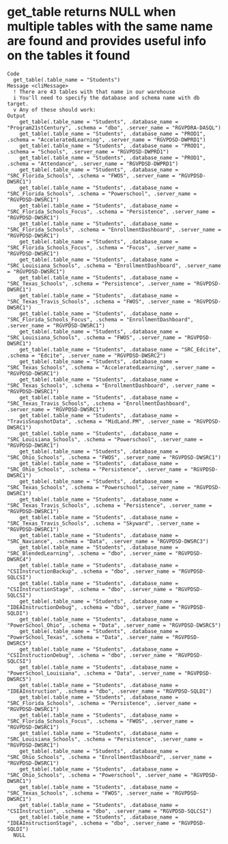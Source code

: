 # get_table returns NULL when multiple tables with the same name are found and provides useful info on the tables it found

    Code
      get_table(.table_name = "Students")
    Message <cliMessage>
      ! There are 43 tables with that name in our warehouse
      i You'll need to specify the database and schema name with db target.
      v Any of these should work:
    Output
        get_table(.table_name = "Students", .database_name = "Program21stCentury", .schema = "dbo", .server_name = "RGVPDRA-DASQL")
        get_table(.table_name = "Students", .database_name = "PROD1", .schema = "AcceleratedLearning", .server_name = "RGVPDSD-DWPRD1")
        get_table(.table_name = "Students", .database_name = "PROD1", .schema = "Schools", .server_name = "RGVPDSD-DWPRD1")
        get_table(.table_name = "Students", .database_name = "PROD1", .schema = "Attendance", .server_name = "RGVPDSD-DWPRD1")
        get_table(.table_name = "Students", .database_name = "SRC_Florida_Schools", .schema = "FWOS", .server_name = "RGVPDSD-DWSRC1")
        get_table(.table_name = "Students", .database_name = "SRC_Florida_Schools", .schema = "Powerschool", .server_name = "RGVPDSD-DWSRC1")
        get_table(.table_name = "Students", .database_name = "SRC_Florida_Schools_Focus", .schema = "Persistence", .server_name = "RGVPDSD-DWSRC1")
        get_table(.table_name = "Students", .database_name = "SRC_Florida_Schools", .schema = "EnrollmentDashboard", .server_name = "RGVPDSD-DWSRC1")
        get_table(.table_name = "Students", .database_name = "SRC_Florida_Schools_Focus", .schema = "Focus", .server_name = "RGVPDSD-DWSRC1")
        get_table(.table_name = "Students", .database_name = "SRC_Louisiana_Schools", .schema = "EnrollmentDashboard", .server_name = "RGVPDSD-DWSRC1")
        get_table(.table_name = "Students", .database_name = "SRC_Texas_Schools", .schema = "Persistence", .server_name = "RGVPDSD-DWSRC1")
        get_table(.table_name = "Students", .database_name = "SRC_Texas_Travis_Schools", .schema = "FWOS", .server_name = "RGVPDSD-DWSRC1")
        get_table(.table_name = "Students", .database_name = "SRC_Florida_Schools_Focus", .schema = "EnrollmentDashboard", .server_name = "RGVPDSD-DWSRC1")
        get_table(.table_name = "Students", .database_name = "SRC_Louisiana_Schools", .schema = "FWOS", .server_name = "RGVPDSD-DWSRC1")
        get_table(.table_name = "Students", .database_name = "SRC_Edcite", .schema = "Edcite", .server_name = "RGVPDSD-DWSRC2")
        get_table(.table_name = "Students", .database_name = "SRC_Texas_Schools", .schema = "AcceleratedLearning", .server_name = "RGVPDSD-DWSRC1")
        get_table(.table_name = "Students", .database_name = "SRC_Texas_Schools", .schema = "EnrollmentDashboard", .server_name = "RGVPDSD-DWSRC1")
        get_table(.table_name = "Students", .database_name = "SRC_Texas_Travis_Schools", .schema = "EnrollmentDashboard", .server_name = "RGVPDSD-DWSRC1")
        get_table(.table_name = "Students", .database_name = "TravisSnapshotData", .schema = "MidLand.PM", .server_name = "RGVPDSD-DWSRC1")
        get_table(.table_name = "Students", .database_name = "SRC_Louisiana_Schools", .schema = "Powerschool", .server_name = "RGVPDSD-DWSRC1")
        get_table(.table_name = "Students", .database_name = "SRC_Ohio_Schools", .schema = "FWOS", .server_name = "RGVPDSD-DWSRC1")
        get_table(.table_name = "Students", .database_name = "SRC_Ohio_Schools", .schema = "Persistence", .server_name = "RGVPDSD-DWSRC1")
        get_table(.table_name = "Students", .database_name = "SRC_Texas_Schools", .schema = "Powerschool", .server_name = "RGVPDSD-DWSRC1")
        get_table(.table_name = "Students", .database_name = "SRC_Texas_Travis_Schools", .schema = "Persistence", .server_name = "RGVPDSD-DWSRC1")
        get_table(.table_name = "Students", .database_name = "SRC_Texas_Travis_Schools", .schema = "Skyward", .server_name = "RGVPDSD-DWSRC1")
        get_table(.table_name = "Students", .database_name = "SRC_Naviance", .schema = "Data", .server_name = "RGVPDSD-DWSRC3")
        get_table(.table_name = "Students", .database_name = "SRC_BlendedLearning", .schema = "dbo", .server_name = "RGVPDSD-DWSRC4")
        get_table(.table_name = "Students", .database_name = "CSIInstructionBackup", .schema = "dbo", .server_name = "RGVPDSD-SQLCSI")
        get_table(.table_name = "Students", .database_name = "CSIInstructionStage", .schema = "dbo", .server_name = "RGVPDSD-SQLCSI")
        get_table(.table_name = "Students", .database_name = "IDEAInstructionDebug", .schema = "dbo", .server_name = "RGVPDSD-SQLDI")
        get_table(.table_name = "Students", .database_name = "PowerSchool_Ohio", .schema = "Data", .server_name = "RGVPDSD-DWSRC5")
        get_table(.table_name = "Students", .database_name = "PowerSchool_Texas", .schema = "Data", .server_name = "RGVPDSD-DWSRC5")
        get_table(.table_name = "Students", .database_name = "CSIInstructionDebug", .schema = "dbo", .server_name = "RGVPDSD-SQLCSI")
        get_table(.table_name = "Students", .database_name = "PowerSchool_Louisiana", .schema = "Data", .server_name = "RGVPDSD-DWSRC5")
        get_table(.table_name = "Students", .database_name = "IDEAInstruction", .schema = "dbo", .server_name = "RGVPDSD-SQLDI")
        get_table(.table_name = "Students", .database_name = "SRC_Florida_Schools", .schema = "Persistence", .server_name = "RGVPDSD-DWSRC1")
        get_table(.table_name = "Students", .database_name = "SRC_Florida_Schools_Focus", .schema = "FWOS", .server_name = "RGVPDSD-DWSRC1")
        get_table(.table_name = "Students", .database_name = "SRC_Louisiana_Schools", .schema = "Persistence", .server_name = "RGVPDSD-DWSRC1")
        get_table(.table_name = "Students", .database_name = "SRC_Ohio_Schools", .schema = "EnrollmentDashboard", .server_name = "RGVPDSD-DWSRC1")
        get_table(.table_name = "Students", .database_name = "SRC_Ohio_Schools", .schema = "Powerschool", .server_name = "RGVPDSD-DWSRC1")
        get_table(.table_name = "Students", .database_name = "SRC_Texas_Schools", .schema = "FWOS", .server_name = "RGVPDSD-DWSRC1")
        get_table(.table_name = "Students", .database_name = "CSIInstruction", .schema = "dbo", .server_name = "RGVPDSD-SQLCSI")
        get_table(.table_name = "Students", .database_name = "IDEAInstructionStage", .schema = "dbo", .server_name = "RGVPDSD-SQLDI")
      NULL

